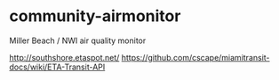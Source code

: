 # community-airmonitor
Miller Beach / NWI air quality monitor


http://southshore.etaspot.net/
https://github.com/cscape/miamitransit-docs/wiki/ETA-Transit-API

